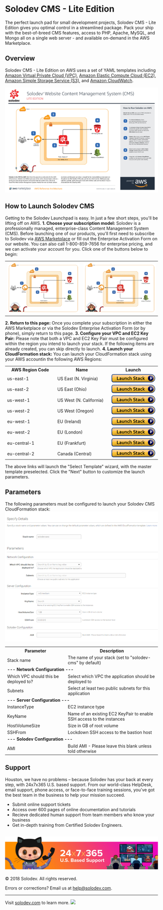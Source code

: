 ﻿# Solodev CMS - Lite Edition
The perfect launch pad for small development projects, Solodev CMS - Lite Edition gives you optimal control in a streamlined package. Pack your ship with the best-of-breed CMS features, access to PHP, Apache, MySQL, and Mongo all on a single web server - and available on-demand in the AWS Marketplace.

## Overview
Solodev CMS - Lite Edition on AWS uses a set of YAML templates including [Amazon Virtual Private Cloud (VPC)](http://docs.aws.amazon.com/AmazonVPC/latest/UserGuide/VPC_Introduction.html), [Amazon Elastic Compute Cloud (EC2)](http://docs.aws.amazon.com/AWSEC2/latest/UserGuide/concepts.html), [Amazon Simple Storage Service (S3)](https://docs.aws.amazon.com/AmazonS3/latest/dev/Welcome.html), and [Amazon CloudWatch](https://docs.aws.amazon.com/AmazonCloudWatch/latest/monitoring/WhatIsCloudWatch.html).

![AWS Diagram](images/solodev-cms-aws-architecture-lite.jpg)

## How to Launch Solodev CMS
Getting to the Solodev Launchpad is easy. In just a few short steps, you'll be lifting off on AWS.
<b>1. Choose your subscription model:</b> Solodev is a professionally managed, enterprise-class Content Management System (CMS). Before launching one of our products, you'll first need to subscribe to Solodev via <a href="https://aws.amazon.com/marketplace/pp/B01LXZKO21?qid=1534773581495&sr=0-1&ref_=srh_res_product_title">AWS Marketplace</a> or fill out the Enterprise Activation Form on our website. You can also call 1-800-859-7656 for enterprise pricing, and we can activate your account for you. Click one of the buttons below to begin: 
<table>
	<tr>
		<td width="50%"><a href="pages/solodev-cms-lite.md"><img src="pages/images/Solodev_Git_Diagram_Lite.png" /></a></td>
		<td><a href="pages/solodev-cms-lite.md"><img src="pages/images/Solodev_Git_Diagram_Lite.png" /></a></td>
	</tr>
</table>
<b>2. Return to this page:</b> Once you complete your subscription in either the AWS Marketplace or via the Solodev Enterprise Activation Form (or by phone), simply return to this page.
<b>3. Configure your VPC and EC2 Key Pair:</b> Please note that both a VPC and EC2 Key Pair must be configured within the region you intend to launch your stack. If the following items are already created, you can skip directly to launch.
<b>4. Launch your CloudFormation stack:</b> You can launch your CloudFormation stack using your AWS accountin the following AWS Regions:

<table>
	<tr>
		<th width="299">AWS Region Code</td>
		<th width="299">Name</td>
		<th width="299" align="center">Launch</td>
	</tr>
	<tr>
		<td>us-east-1</td>
		<td>US East (N. Virginia)</td>
		<td align="center"><a href="https://console.aws.amazon.com/cloudformation/home?region=us-east-1#/stacks/new?stackName=solodev-cms&templateURL=https://s3.amazonaws.com/solodev-aws-ha/aws/solodev-lite-single.yaml"><img src="images/cloudformation-launch-stack.png" /></td>
	</tr>
	<tr>
		<td>us-east-2</td>
		<td>US East (Ohio)</td>
		<td align="center"><a href="#"><img src="images/cloudformation-launch-stack.png" /></td>
	</tr>
	<tr>
		<td>us-west-1</td>
		<td>US West (N. California)</td>
		<td align="center"><a href="#"><img src="images/cloudformation-launch-stack.png" /></td>
	</tr>
	<tr>
		<td>us-west-2</td>
		<td>US West (Oregon)</td>
		<td align="center"><a href="#"><img src="images/cloudformation-launch-stack.png" /></td>
	</tr>
	<tr>
		<td>eu-west-1</td>
		<td>EU (Ireland)</td>
		<td align="center"><a href="#"><img src="images/cloudformation-launch-stack.png" /></td>
	</tr>
	<tr>
		<td>eu-west-2</td>
		<td>EU (London)</td>
		<td align="center"><a href="#"><img src="images/cloudformation-launch-stack.png" /></td>
	</tr>
	<tr>
		<td>eu-central-1</td>
		<td>EU (Frankfurt)</td>
		<td align="center"><a href="#"><img src="images/cloudformation-launch-stack.png" /></td>
	</tr>
	<tr>
		<td>eu-central-2</td>
		<td>Canada (Central)</td>
		<td align="center"><a href="#"><img src="images/cloudformation-launch-stack.png" /></td>
	</tr>
</table>
The above links will launch the "Select Template" wizard, with the master template preselected. Click the "Next" button to customize the launch parameters.

## Parameters
The following parameters must be configured to launch your Solodev CMS CloudFormation stack:
![Parameters](images/parameters-single.jpg)

<table>
	<tr>
		<th width="300">Parameter</th>
		<th width="598">Description</th>
	</tr>
	<tr>
		<td>Stack name</td>
		<td> The name of your stack (set to "solodev-cms" by default)</td>
	</tr>
	<tr>
		<td colspan="2"><strong>--- Network Configuration ---</strong></td>
	</tr>
	<tr>
		<td>Which VPC should this be deployed to?</td>
		<td>Select which VPC the application should be deployed to</td>
	</tr>
	<tr>
		<td>Subnets</td>
		<td>Select at least two public subnets for this application</td>
	</tr>
	<tr>
		<td colspan="2"><strong>--- Server Configuration ---</strong></td>
	</tr>
	<tr>
		<td>InstanceType</td>
		<td>EC2 instance type</td>
	</tr>
	<tr>
		<td>KeyName </td>
		<td>Name of an existing EC2 KeyPair to enable SSH access to the instances</td>
	</tr>
	<tr>
		<td>HostVolumeSize</td>
		<td>Size in GB of root volume</td>
	</tr>
	<tr>
		<td>SSHFrom</td>
		<td>Lockdown SSH access to the bastion host</td>
	</tr>
	<tr>
		<td colspan="2"><strong>--- Solodev Configuration ---</strong></td>
	</tr>
	<tr>
		<td>AMI</td>
		<td>Build AMI - Please leave this blank unless told otherwise</td>
	</tr>
</table>

## Support
Houston, we have no problems – because Solodev has your back at every step, with 24x7x365 U.S. based support. From our world-class HelpDesk, email support, phone access, or face-to-face training sessions, you've got the best team in the business to help your mission succeed.

* Submit online support tickets
* Access over 600 pages of online documentation and tutorials
* Recieve dedicated human support from team members who know your business
* Get in-depth training from Certified Solodev Engineers.

<a href="https://www.solodev.com/product/support.stml"><img src="pages/images/Solodev_Git_Support.jpg"/></a>
---
© 2018 Solodev. All rights reserved. 

Errors or corrections? Email us at help@solodev.com.

---
Visit [solodev.com](https://www.solodev.com/) to learn more. <img src="https://www.google-analytics.com/collect?v=1&tid=UA-3849724-1&cid=1&t=event&ec=github_aws&ea=lite&cs=github&cm=github&cn=github_aws" />
